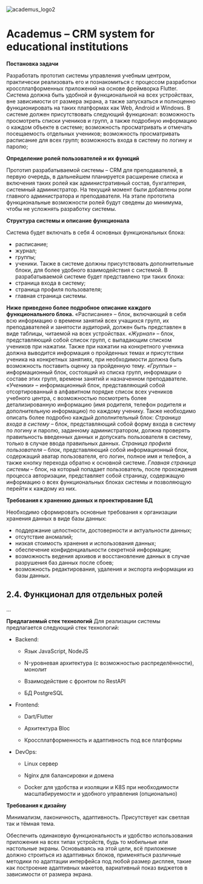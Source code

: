 ![academus_logo2](https://user-images.githubusercontent.com/60621694/166657241-a17b48a9-ad81-47fb-8f4a-059dff563d00.png)

# Academus – CRM system for educational institutions

**Постановка задачи**

Разработать прототип системы управления учебным центром, практически реализовать его и познакомиться с процессом разработки кроссплатформенных приложений на основе фреймворка Flutter. Система должна быть удобной и функциональной на всех устройствах, вне зависимости от размера экрана, а также запускаться и полноценно функционировать на таких платформах как Web, Android и Windows. В системе должен присутствовать следующий функционал: возможность просмотреть списки учеников и групп, а также подробную информацию о каждом объекте в системе; возможность просматривать и отмечать посещаемость отдельных учеников; возможность просматривать расписание для всех групп; возможность входа в систему по логину и паролю;

**Определение ролей пользователей и их функций**

Прототип разрабатываемой системы – CRM для преподавателей, в первую очередь, в дальнейшем планируется расширение списка и включения таких ролей как административный состав, бухгалтерия, системный администратор. На текущий момент были добавлены роли главного администратора и преподавателя. 
На этапе прототипа функциональные возможности ролей будут сведены до минимума, чтобы не усложнять разработку системы.

**Структура системы и описание функционала**

Система будет включать в себя 4 основных функциональных блока:
-	расписание;
-	журнал;
-	группы;
-	ученики.
Также в системе должны присутствовать дополнительные блоки, для более удобного взаимодействия с системой. В разрабатываемой системе будет представлено три таких блока:
-	страница входа в систему;
-	страница профиля пользователя;
-	главная страница системы.

**Ниже приведено более подробное описание каждого функционального блока.**
«Расписание» – блок, включающий в себя всю информацию о времени занятий всех учащихся групп, их преподавателей и занятости аудиторий, должен быть представлен в виде таблицы, читаемой на всех устройствах.
_«Журнал»_ – блок, представляющий собой список групп, с выпадающим списком учеников при нажатии. Также при нажатии на конкретного ученика должна выводится информация о пройденных темах и присутствии ученика на конкретных занятиях, при необходимости должна быть возможность поставить оценку за пройденную тему.
_«Группы»_ – информационный блок, состоящий из списка групп, информации о составе этих групп, времени занятий и назначенном преподавателе.
_«Ученики»_ – информационный блок, представляющий собой отсортированный в алфавитном порядке список всех учеников учебного центра, с возможностью посмотреть более детализированную информацию (имя родителя, телефон родителя и дополнительную информацию) по каждому ученику.
Также необходимо описать более подробно каждый дополнительный блок:
_Страница входа в систему_ – блок, представляющий собой форму входа в систему по логину и паролю, заданному администратором, должна проверять правильность введенных данных и допускать пользователя в систему, только в случае ввода правильных данных.
_Страница профиля пользователя_ – блок, представляющий собой информационный блок, содержащий аватар пользователя, его логин, полное имя и телефон, а также кнопку перехода обратно к основной системе.
_Главная страница системы_ – блок, на который попадает пользователь, после прохождения процесса авторизации, представляет собой страницу, содержащую информацию о всех функциональных блоках системы и позволяющую перейти к каждому из них.

**Требования к хранению данных и проектирование БД**

Необходимо сформировать основные требования к организации хранения данных в виде базы данных:
-	поддержание целостности, достоверности и актуальности данных;
-	отсутствие аномалий;
-	низкая стоимость хранения и использования данных;
-	обеспечение конфиденциальности секретной информации;
-	возможность ведения архивов и восстановление данных в случае разрушения баз данных после сбоев;
-	возможность редактирования, удаления и экспорта информации из базы данных.

## 2.4. Функционал для отдельных ролей

...


**Предлагаемый стек технологий**
Для реализации системы предлагается следующий стек технологий:

* Backend:

  - Язык JavaScript, NodeJS

  - N-уровневая архитектура (с возможностью распределённости), монолит

  - Взаимодействие с фронтом по RestAPI

  - БД PostgreSQL

* Frontend:

  - Dart/Flutter

  - Архитектура Bloc 

  - Кроссплатформенность и адаптивность под все платформы

* DevOps:

  - Linux сервер

  - Nginx для балансировки и домена

  - Docker для удобства и изоляции и K8S при необходимости масштабируемости и удобного управления (опционально)

**Требования к дизайну**

Минимализм, лаконичность, адаптивность. Присутствует как светлая так и тёмная тема. 

Обеспечить одинаковую функциональность и удобство использования приложения на всех типах устройств, будь то мобильные или настольные экраны. Основываясь на этой цели, всё приложение должно строиться из адаптивных блоков, применяться различные методики по адаптации интерфейса под любой размер дисплея, такие как построение адаптивных макетов, вариативный показ виджетов в зависимости от размера экрана.
